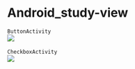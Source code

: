 # Android_study-view
`ButtonActivity`<br>
![](https://user-images.githubusercontent.com/38582562/50398447-01ae7500-07bb-11e9-8aba-f3ba55a4ec29.gif)<br><br>
`CheckboxActivity`<br>
![](https://user-images.githubusercontent.com/38582562/50398430-e93e5a80-07ba-11e9-80fb-a0df4bc1ba2a.gif)
